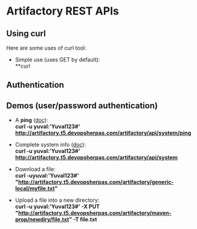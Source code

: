 # Artifactory REST APIs

## Using curl

Here are some uses of curl tool:  
- Simple use (uses GET by default):  
**curl 


## Authentication



## Demos (user/password authentication)

- A **ping** ([doc](https://www.jfrog.com/confluence/display/JFROG/Artifactory+REST+API#ArtifactoryRESTAPI-SystemHealthPing)):  
**curl -u yuval:'Yuval123#'  http://artifactory.t5.devopsherpas.com/artifactory/api/system/ping**
- Complete system info ([doc](https://www.jfrog.com/confluence/display/JFROG/Artifactory+REST+API#ArtifactoryRESTAPI-SystemInfo)):  
**curl -u yuval:'Yuval123#' http://artifactory.t5.devopsherpas.com/artifactory/api/system**
- Download a file:  
**curl  -uyuval:'Yuval123#' "http://artifactory.t5.devopsherpas.com/artifactory/generic-local/myfile.txt"**

- Upload a file into a new directory:  
**curl -u yuval:'Yuval123#' -X PUT "http://artifactory.t5.devopsherpas.com/artifactory/maven-prop/newdiry/file.txt" -T file.txt**
